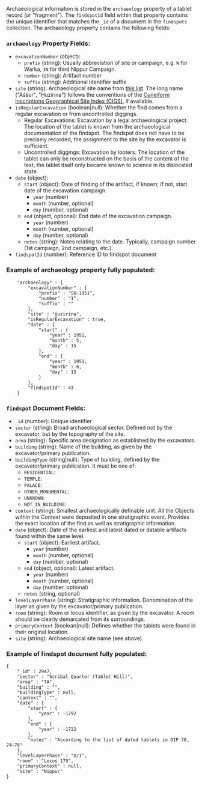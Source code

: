 Archaeological information is stored in the `archaeology` property of a tablet record (or "fragment"). The `findspotId` field within that property contains the unique identifier that matches the `_id` of a document in the `findspots` collection. The archaeology property contains the following fields:

### `archaeology` Property Fields:
- `excavationNumber` (object):
  - `prefix` (string): Usually abbreviation of site or campaign, e.g. `W` for Warka, `3N` for third Nippur Campaign.
  - `number` (string): Artifact number
  - `suffix` (string): Additional identifier suffix
- `site` (string): Archaeological site name from [this list](https://github.com/ElectronicBabylonianLiterature/ebl-api/blob/master/ebl/common/domain/provenance.py). The long name ("Aššur", "Ḫuzirina") follows the conventions of the [Cuneiform Inscriptions Geographical Site Index (CIGS)](https://zenodo.org/records/14568765), if available.
- `isRegularExcavation` (boolean|null): Whether the find comes from a regular excavation or from uncontrolled diggings.
  - Regular Excavations: Excavation by a legal archaeological project. The location of the tablet is known from the archaeological documentation of the findspot. The findspot does not have to be precisely recorded, the assignment to the site by the excavator is sufficient.
  - Uncontrolled diggings: Excavation by looters. The location of the tablet can only be reconstructed on the basis of the content of the text, the tablet itself only became known to science in its dislocated state. 
- `date` (object):
  - `start` (object): Date of finding of the artifact, if known; if not, start date of the excavation campaign. 
    - `year` (number)
    - `month` (number, optional)
    - `day` (number, optional)
  - `end` (object, optional): End date of the excavation campaign.
    - `year` (number)
    - `month` (number, optional)
    - `day` (number, optional)
  - `notes` (string): Notes relating to the date. Typically, campaign number (1st campaign, 2nd campaign, etc.).
- `findspotId` (number): Reference ID to findspot document

### Example of archaeology property fully populated:
```
    "archaeology" : {
        "excavationNumber" : {
            "prefix" : "SU-1951",
            "number" : "1",
            "suffix" : ""
        },
        "site" : "Ḫuzirina",
        "isRegularExcavation" : true,
        "date" : {
            "start" : {
                "year" : 1951,
                "month" : 5,
                "day" : 15
            },
            "end" : {
                "year" : 1951,
                "month" : 6,
                "day" : 15
            }
        },
        "findspotId" : 43
    }
```

### `findspot` Document Fields:
- `_id` (number): Unique identifier
- `sector` (string): Broad archaeological sector. Defined not by the excavator, but by the topography of the site.
- `area` (string): Specific area designation as established by the excavators. 
- `building` (string): Name of the building, as given by the excavator/primary publication.
- `buildingType` (string|null): Type of building, defined by the excavator/primary publication. It must be one of:
   - `RESIDENTIAL`: 
   - `TEMPLE`: 
   - `PALACE`: 
   - `OTHER_MONUMENTAL`: 
   - `UNKNOWN`: 
   - `NOT_IN_BUILDING`: 
- `context` (string): Smallest archaeologically definable unit. All the Objects within the Context were deposited in one stratigraphic event. Provides the exact location of the find as well as stratigraphic information.
- `date` (object): Date of the earliest and latest dated or datable artifacts found within the same level.
  - `start` (object): Earliest artifact.
    - `year` (number)
    - `month` (number, optional)
    - `day` (number, optional)
  - `end` (object, optional): Latest artifact.
    - `year` (number)
    - `month` (number, optional)
    - `day` (number, optional)
  - `notes` (string, optional)
- `levelLayerPhase` (string): Stratigraphic information. Denomination of the layer as given by the excavator/primary publication.
- `room` (string): Room or locus identifier, as given by the excavator. A room should be clearly demarcated from its surroundings.
- `primaryContext` (boolean|null): Defines whether the tablets were found in their original location.
- `site` (string): Archaeological site name (see above).

### Example of findspot document fully populated:
```
{
    "_id" : 2947,
    "sector" : "Scribal Quarter (Tablet Hill)",
    "area" : "TA",
    "building" : "",
    "buildingType" : null,
    "context" : "",
    "date" : {
        "start" : {
            "year" : -1792
        },
        "end" : {
            "year" : -1722
        },
        "notes" : "According to the list of dated tablets in OIP 78, 74–76"
    },
    "levelLayerPhase" : "X/1",
    "room" : "Locus 179",
    "primaryContext" : null,
    "site" : "Nippur"
}
```
